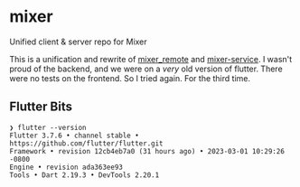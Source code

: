 # mixer

Unified client &amp; server repo for Mixer

This is a unification and rewrite of [mixer_remote](https://github.com/nicjohnson145/mixer-remote) and
[mixer-service](https://github.com/nicjohnson145/mixer-service). I wasn't proud of the backend, and
we were on a _very_ old version of flutter. There were no tests on the frontend. So I tried again. For
the third time.

## Flutter Bits

```
❯ flutter --version
Flutter 3.7.6 • channel stable • https://github.com/flutter/flutter.git
Framework • revision 12cb4eb7a0 (31 hours ago) • 2023-03-01 10:29:26 -0800
Engine • revision ada363ee93
Tools • Dart 2.19.3 • DevTools 2.20.1
```
